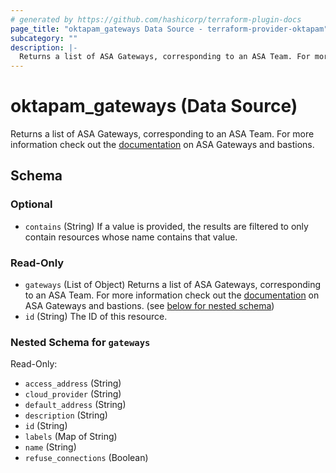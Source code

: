 ```yaml
---
# generated by https://github.com/hashicorp/terraform-plugin-docs
page_title: "oktapam_gateways Data Source - terraform-provider-oktapam"
subcategory: ""
description: |-
  Returns a list of ASA Gateways, corresponding to an ASA Team. For more information check out the documentation https://help.okta.com/asa/en-us/Content/Topics/Adv_Server_Access/docs/gateways-and-bastions.htm on ASA Gateways and bastions.
---
```


# oktapam_gateways (Data Source)

Returns a list of ASA Gateways, corresponding to an ASA Team. For more information check out the [documentation](https://help.okta.com/asa/en-us/Content/Topics/Adv_Server_Access/docs/gateways-and-bastions.htm) on ASA Gateways and bastions.



<!-- schema generated by tfplugindocs -->
## Schema

### Optional

- `contains` (String) If a value is provided, the results are filtered to only contain resources whose name contains that value.

### Read-Only

- `gateways` (List of Object) Returns a list of ASA Gateways, corresponding to an ASA Team. For more information check out the [documentation](https://help.okta.com/asa/en-us/Content/Topics/Adv_Server_Access/docs/gateways-and-bastions.htm) on ASA Gateways and bastions. (see [below for nested schema](#nestedatt--gateways))
- `id` (String) The ID of this resource.

<a id="nestedatt--gateways"></a>
### Nested Schema for `gateways`

Read-Only:

- `access_address` (String)
- `cloud_provider` (String)
- `default_address` (String)
- `description` (String)
- `id` (String)
- `labels` (Map of String)
- `name` (String)
- `refuse_connections` (Boolean)


